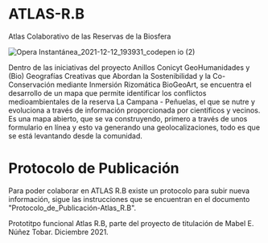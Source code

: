 # ATLAS-R.B
Atlas Colaborativo de las Reservas de la Biosfera

![Opera Instantánea_2021-12-12_193931_codepen io (2)](https://user-images.githubusercontent.com/38172476/145746872-32ceebce-aca8-43a1-95a5-4a86da570ed3.png)

Dentro de las iniciativas del proyecto Anillos Conicyt GeoHumanidades y (Bio) Geografías Creativas que Abordan la Sostenibilidad y la Co-Conservación mediante Inmersión Rizomática BioGeoArt, se encuentra el desarrollo de un mapa que permite identificar los conflictos medioambientales de la reserva La Campana - Peñuelas, el que se nutre y evoluciona a través de información proporcionada por científicos y vecinos.
Es una mapa abierto, que se va construyendo, primero a través de unos formulario en línea y esto va generando una geolocalizaciones, todo es que se está levantando desde la comunidad.

# Protocolo de Publicación
Para poder colaborar en ATLAS R.B existe un protocolo para subir nueva información, sigue las instrucciones que se encuentran en el documento "Protocolo_de_Publicación-Atlas_R.B". 





Prototitpo funcional Atlas R.B, parte del proyecto de titulación de Mabel E. Núñez Tobar.
Diciembre 2021.
